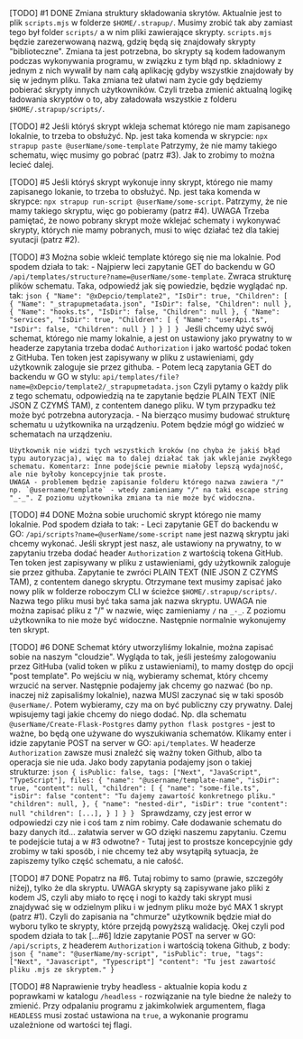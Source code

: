[TODO] #1 DONE
    Zmiana struktury składowania skrytów. Aktualnie jest to plik `scripts.mjs` w folderze `$HOME/.strapup/`.
    Musimy zrobić tak aby zamiast tego był folder `scripts/` a w nim pliki zawierające skrypty. `scripts.mjs` będzie zarezerwowaną nazwą, gdzię będą się znajdowały skrypty "biblioteczne". Zmiana ta jest potrzebna, bo skrypty są kodem ładowanym podczas wykonywania programu, w związku z tym błąd np. składniowy z jednym z nich wywalił by nam całą aplikację gdyby wszystkie znajdowały by się w jednym pliku. Taka zmiana też ułatwi nam życie gdy będziemy pobierać skrypty innych użytkowników.
    Czyli trzeba zmienić aktualną logikę ładowania skryptów o to, aby załadowała wszystkie z folderu `$HOME/.strapup/scripts/`.

[TODO] #2
    Jeśli któryś skrypt wkleja schemat którego nie mam zapisanego lokalnie, to trzeba to obsłużyć.
    Np. jest taka komenda w skrypcie: `npx strapup paste @userName/some-template`
    Patrzymy, że nie mamy takiego schematu, więc musimy go pobrać (patrz #3). Jak to zrobimy to można lecieć dalej.

[TODO] #5
    Jeśli któryś skrypt wykonuje inny skrypt, którego nie mamy zapisanego lokanie, to trzeba to obsłużyć.
    Np. jest taka komenda w skrypce: `npx strapup run-script @userName/some-script`.
    Patrzymy, że nie mamy takiego skryptu, więc go pobieramy (patrz #4). UWAGA Trzeba pamiętać, że nowo pobrany skrypt może wklejać schematy i wykonywać skrypty, których nie mamy pobranych, musi to więc działać też dla takiej syutacji (patrz #2).

[TODO] #3
    Można sobie wkleić template którego się nie ma lokalnie.
    Pod spodem działa to tak:
    - Najpierw leci zapytanie GET do backendu w GO `/api/templates/structure?name=@userName/some-template`. Zwraca strukturę plików schematu. Taka, odpowiedź jak się powiedzie, będzie wyglądać np. tak:
    ```json
    {
        "Name": "@xDepcio/template2",
        "IsDir": true,
        "Children": [
            {
                "Name": "_strapupmetadata.json",
                "IsDir": false,
                "Children": null
            },
            {
                "Name": "hooks.ts",
                "IsDir": false,
                "Children": null
            },
            {
                "Name": "services",
                "IsDir": true,
                "Children": [
                    {
                        "Name": "userApi.ts",
                        "IsDir": false,
                        "Children": null
                    }
                ]
            }
        ]
    }
    ```
    Jeśli chcemy użyć swój schemat, którego nie mamy lokalnie, a jest on ustawiony jako prywatny to w headerze zapytania trzeba dodać `Authorization` i jako wartość podać token z GitHuba. Ten token jest zapisywany w pliku z ustawieniami, gdy użytkownik zaloguje sie przez githuba.
    - Potem lecą zapytania GET do backendu w GO w stylu: `api/templates/file?name=@xDepcio/template2/_strapupmetadata.json`
    Czyli pytamy o każdy plik z tego schematu, odpowiedzią na te zapytanie będzie PLAIN TEXT (NIE JSON Z CZYMŚ TAM), z contentem danego pliku. W tym przypadku też może być potrzebna autoryzacja.
    - Na bierząco musimy budować strukturę schematu u użytkownika na urządzeniu. Potem będzie mógł go widzieć w schematach na urządzeniu.

    Użytkownik nie widzi tych wszystkich kroków (no chyba że jakiś błąd typu autoryzacja), więc ma to dalej działać tak jak wklejanie zwykłego schematu. Komentarz: Inne podejście pewnie miałoby lepszą wydajność, ale nie byłoby koncepcyjnie tak proste.
    UWAGA - problemem będzie zapisanie folderu którego nazwa zawiera "/" np. `@username/template` - wtedy zamieniamy "/" na taki escape string "_-_". Z poziomu użytkownika zmiana ta nie może być widoczna.

[TODO] #4 DONE
    Można sobie uruchomić skrypt którego nie mamy lokalnie.
    Pod spodem działa to tak:
    - Leci zapytanie GET do backendu w GO: `/api/scripts?name=@userName/some-script`
    `name` jest nazwą skryptu jaki chcemy wykonać. Jeśli skrypt jest nasz, ale ustawiony na prywatny, to w zapytaniu trzeba dodać header `Authorization` z wartością tokena GitHub. Ten token jest zapisywany w pliku z ustawieniami, gdy użytkownik zaloguje sie przez githuba. Zapytanie te zwróci PLAIN TEXT (NIE JSON Z CZYMŚ TAM), z contentem danego skryptu. Otrzymane text musimy zapisać jako nowy plik w folderze roboczym CLI w ścieżce `$HOME/.strapup/scripts/`. Nazwa tego pliku musi być taka sama jak nazwa skryptu. UWAGA nie można zapisać pliku z "/" w nazwie, więc zamieniamy `/` na `_-_`. Z poziomu użytkownika to nie może być widoczne. Następnie normalnie wykonujemy ten skrypt.

[TODO] #6 DONE
    Schemat który utworzyliśmy lokalnie, można zapisać sobie na naszym "cloudzie".
    Wygląda to tak, jeśli jesteśmy zalogowaniu przez GitHuba (valid token w pliku z ustawieniami), to mamy dostęp do opcji "post template".
    Po wejściu w nią, wybieramy schemat, który chcemy wrzucić na server. Następnie podajemy jak chcemy go nazwać (bo np. inaczej niż zapisaliśmy lokalnie), nazwa MUSI zaczynać się w taki sposób `@userName/`. Potem wybieramy, czy ma on być publiczny czy prywatny. Dalej wpisujemy tagi jakie chcemy do niego dodać. Np. dla schematu `@userName/Create-Flask-Postgres` damy `python flask postgres` - jest to ważne, bo będą one używane do wyszukiwania schematów.
    Klikamy enter i idzie zapytanie POST na server w GO: `api/templates`. W headerze `Authorization` zawsze musi znaleźć się ważny token Github, albo ta operacja sie nie uda.
    Jako body zapytania podajemy json o takiej strukturze:
    ```json
    {
        isPublic: false,
        tags: ["Next", "JavaScript", "TypeScript"],
        files: {
            "name": "@username/template-name",
            "isDir": true,
            "content": null,
            "children": [
                {
                    "name": "some-file.ts",
                    "isDir": false
                    "content": "Tu dajemy zawartość konkretnego pliku."
                    "children": null,
                },
                {
                    "name": "nested-dir",
                    "isDir": true
                    "content": null
                    "children": [...],
                }
            ]
        }
    }
    ```
    Sprawdzamy, czy jest error w odpowiedzi czy nie i coś tam z nim robimy. Całe dodawanie schematu do bazy danych itd... załatwia server w GO dzięki naszemu zapytaniu.
    Czemu te podejście tutaj a w #3 odwotne? - Tutaj jest to prostsze koncepcyjnie gdy zrobimy w taki sposób, i nie chcemy też aby wsytąpiłą sytuacja, że zapiszemy tylko część schematu, a nie całość.

[TODO] #7 DONE
    Popatrz na #6. Tutaj robimy to samo (prawie, szczegóły niżej), tylko że dla skryptu.
    UWAGA skrypty są zapisywane jako pliki z kodem JS, czyli aby miało to ręcę i nogi to każdy taki skrypt musi znajdywać się w odzielnym pliku i w jednym pliku może być MAX 1 skrypt (patrz #1).
    Czyli do zapisania na "chmurze" użytkownik będzie miał do wyboru tylko te skrypty, które przejdą powyższą walidację.
    Okej czyli pod spodem działa to tak [...#6]
    Idzie zapytanie POST na server w GO: `/api/scripts`, z headerem `Authorization` i wartością tokena Github, z body:
    ```json
    {
        "name": "@userName/my-script",
        "isPublic": true,
        "tags": ["Next", "Javascript", "Typescript"]
        "content": "Tu jest zawartość pliku .mjs ze skryptem."
    }
    ```

[TODO] #8
    Naprawienie tryby headless - aktualnie kopia kodu z poprawkami w katalogu `/headless` - rozwiązanie na tyle biedne że należy to zmienić. Przy odpalaniu programu z jakimkolwiek argumentem, flaga `HEADLESS` musi zostać ustawiona na `true`, a wykonanie programu uzależnione od wartości tej flagi.
